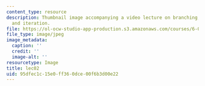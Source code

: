 ```yaml
---
content_type: resource
description: Thumbnail image accompanying a video lecture on branching, conditionals,
  and iteration.
file: https://ol-ocw-studio-app-production.s3.amazonaws.com/courses/6-00-introduction-to-computer-science-and-programming-fall-2008/95dfec1c15e0ff360dce00f6b3d00e22_lec02.jpg
file_type: image/jpeg
image_metadata:
  caption: ''
  credit: ''
  image-alt: ''
resourcetype: Image
title: lec02
uid: 95dfec1c-15e0-ff36-0dce-00f6b3d00e22
---
```

